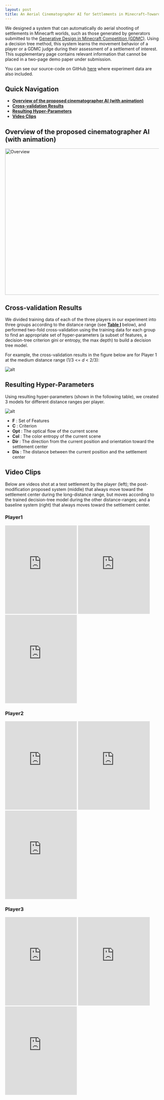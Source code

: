 ```yaml
---
layout: post
title: An Aerial Cinematographer AI for Settlements in Minecraft–Toward Their Crowd Assessment
---
```


We designed a system that can automatically do aerial shooting of settlements in Minecarft worlds, such as those generated by generators submitted to the [Generative Design in Minecraft Competition (GDMC)](https://gendesignmc.engineering.nyu.edu/). Using a decision tree method, this system learns the movement behavior of a player or a GDMC judge during their assessment of a settlement of interest. This supplementary page contains relevant information that cannot be placed in a two-page demo paper under submission.

You can see our source-code on GitHub [here](https://github.com/Moss-J/Cinematographer-in-GDMC) where experiment data are also included.

## Quick Navigation
- [**Overview of the proposed cinematographer AI (with animation)**](#overview-of-the-proposed-cinematographer-ai-with-animation)
- [**Cross-validation Results**](#cross-validation-results)
- [**Resulting Hyper-Parameters**](#resulting-hyper-parameters)
- [**Video Clips**](#video-clips)

## Overview of the proposed cinematographer AI (with animation) 

<img src="/images/new_figure1.gif" alt="Overview" title="Overview" width="640" height="480">

## Cross-validation Results 

We divided training data of each of the three players in our experiment into three groups according to the distance range (see [**Table I**](#resulting-hyper-parameters) below), and performed two-fold cross-validation using the training data for each group to find an appropriate set of hyper-parameters (a subset of features, a decision-tree criterion gini or entropy, the max depth) to build a decision tree model.

For example, the cross-validation results in the figure below are for Player 1 at the medium distance range (1/3 <= _d_ < 2/3):

![alt](https://github.com/Moss-J/moss-j.github.io/blob/master/images/cv.png?raw=true)

## Resulting Hyper-Parameters

Using resulting hyper-parameters (shown in the following table), we created 3 models for different distance ranges per player.

![alt](https://github.com/Moss-J/moss-j.github.io/blob/master/images/table1.png?raw=true)


- **F** : Set of Features
- **C** : Criterion
- **Opt** : The optical flow of the current scene
- **Col** : The color entropy of the current scene
- **Dir** : The direction from the current position and orientation toward the settlement center
- **Dis** : The distance between the current position and the settlement center

## Video Clips

Below are videos shot at a test settlement by the player (left); the post-modification proposed system (middle) that always move toward the settlement center during the long-distance range, but moves according to the trained decision-tree model during the other distance-ranges; and a baseline system (right) that always moves toward the settlement center.

### Player1
<iframe width="235" height="290" src="https://www.youtube.com/embed/zGHvflma0fs" title="YouTube video player" frameborder="0" allow="accelerometer; autoplay; clipboard-write; encrypted-media; gyroscope; picture-in-picture" allowfullscreen></iframe>
<iframe width="235" height="290" src="https://www.youtube.com/embed/zGHvflma0fs" title="YouTube video player" frameborder="0" allow="accelerometer; autoplay; clipboard-write; encrypted-media; gyroscope; picture-in-picture" allowfullscreen></iframe>
<iframe width="235" height="290" src="https://www.youtube.com/embed/nAXaDT9mqX0" title="YouTube video player" frameborder="0" allow="accelerometer; autoplay; clipboard-write; encrypted-media; gyroscope; picture-in-picture" allowfullscreen></iframe>

### Player2

<iframe width="235" height="290" src="https://www.youtube.com/embed/OFLGigezJq0" title="YouTube video player" frameborder="0" allow="accelerometer; autoplay; clipboard-write; encrypted-media; gyroscope; picture-in-picture" allowfullscreen></iframe>
<iframe width="235" height="290" src="https://www.youtube.com/embed/OFLGigezJq0" title="YouTube video player" frameborder="0" allow="accelerometer; autoplay; clipboard-write; encrypted-media; gyroscope; picture-in-picture" allowfullscreen></iframe>
<iframe width="235" height="290" src="https://www.youtube.com/embed/B9Bgbi1KmUk" title="YouTube video player" frameborder="0" allow="accelerometer; autoplay; clipboard-write; encrypted-media; gyroscope; picture-in-picture" allowfullscreen></iframe>

### Player3

<iframe width="235" height="290" src="https://www.youtube.com/embed/FzpZ_llZ-8I" title="YouTube video player" frameborder="0" allow="accelerometer; autoplay; clipboard-write; encrypted-media; gyroscope; picture-in-picture" allowfullscreen></iframe>
<iframe width="235" height="290" src="https://www.youtube.com/embed/FzpZ_llZ-8I" title="YouTube video player" frameborder="0" allow="accelerometer; autoplay; clipboard-write; encrypted-media; gyroscope; picture-in-picture" allowfullscreen></iframe>
<iframe width="235" height="290" src="https://www.youtube.com/embed/3E7bdEFeWT4" title="YouTube video player" frameborder="0" allow="accelerometer; autoplay; clipboard-write; encrypted-media; gyroscope; picture-in-picture" allowfullscreen></iframe>





